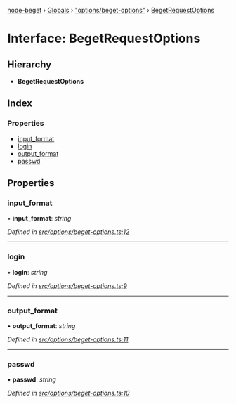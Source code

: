 [node-beget](../README.md) › [Globals](../globals.md) › ["options/beget-options"](../modules/_options_beget_options_.md) › [BegetRequestOptions](_options_beget_options_.begetrequestoptions.md)

# Interface: BegetRequestOptions

## Hierarchy

* **BegetRequestOptions**

## Index

### Properties

* [input_format](_options_beget_options_.begetrequestoptions.md#input_format)
* [login](_options_beget_options_.begetrequestoptions.md#login)
* [output_format](_options_beget_options_.begetrequestoptions.md#output_format)
* [passwd](_options_beget_options_.begetrequestoptions.md#passwd)

## Properties

###  input_format

• **input_format**: *string*

*Defined in [src/options/beget-options.ts:12](https://github.com/olehcambel/node-beget/blob/2b6a521/src/options/beget-options.ts#L12)*

___

###  login

• **login**: *string*

*Defined in [src/options/beget-options.ts:9](https://github.com/olehcambel/node-beget/blob/2b6a521/src/options/beget-options.ts#L9)*

___

###  output_format

• **output_format**: *string*

*Defined in [src/options/beget-options.ts:11](https://github.com/olehcambel/node-beget/blob/2b6a521/src/options/beget-options.ts#L11)*

___

###  passwd

• **passwd**: *string*

*Defined in [src/options/beget-options.ts:10](https://github.com/olehcambel/node-beget/blob/2b6a521/src/options/beget-options.ts#L10)*
